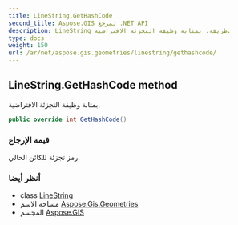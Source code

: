 ```yaml
---
title: LineString.GetHashCode
second_title: Aspose.GIS لمرجع .NET API
description: LineString طريقة. بمثابة وظيفة التجزئة الافتراضية.
type: docs
weight: 150
url: /ar/net/aspose.gis.geometries/linestring/gethashcode/
---
```

## LineString.GetHashCode method

بمثابة وظيفة التجزئة الافتراضية.

```csharp
public override int GetHashCode()
```

### قيمة الإرجاع

رمز تجزئة للكائن الحالي.

### أنظر أيضا

* class [LineString](../)
* مساحة الاسم [Aspose.Gis.Geometries](../../linestring/)
* المجسم [Aspose.GIS](../../../)


